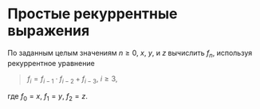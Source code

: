 # Простые рекуррентные выражения
По заданным целым значениям $n \ge 0$, $x$, $y$, и $z$ вычислить $f_n$, используя рекуррентное уравнение 

> $f_i = f_{i - 1} \cdot f_{i - 2} + f_{i - 3}$,  $i \ge 3$,  

где $f_0 = x$,  $f_1 = y$, $f_2 = z$.